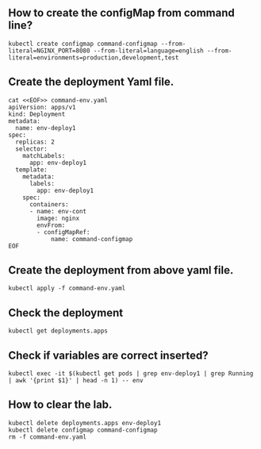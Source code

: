 
## How to create the configMap from command line?
```
kubectl create configmap command-configmap --from-literal=NGINX_PORT=8080 --from-literal=language=english --from-literal=environments=production,development,test
```
## Create the deployment Yaml file.
```
cat <<EOF>> command-env.yaml
apiVersion: apps/v1
kind: Deployment
metadata:
  name: env-deploy1
spec:
  replicas: 2
  selector:
    matchLabels:
      app: env-deploy1
  template:
    metadata:
      labels:
        app: env-deploy1
    spec:
      containers:
      - name: env-cont
        image: nginx
        envFrom:
        - configMapRef:
            name: command-configmap
EOF
```
## Create the deployment from above yaml file.
```
kubectl apply -f command-env.yaml
```

## Check the deployment 
```
kubectl get deployments.apps
```
## Check if variables are correct inserted?

```
kubectl exec -it $(kubectl get pods | grep env-deploy1 | grep Running | awk '{print $1}' | head -n 1) -- env
```

## How to clear the lab.
```
kubectl delete deployments.apps env-deploy1
kubectl delete configmap command-configmap
rm -f command-env.yaml
```

 
 
 
 
 
 
 
 
 
 
